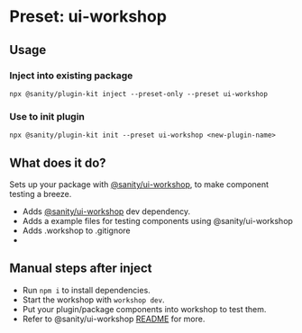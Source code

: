 # Preset: ui-workshop

## Usage

### Inject into existing package
`npx @sanity/plugin-kit inject --preset-only --preset ui-workshop`

### Use to init plugin
`npx @sanity/plugin-kit init --preset ui-workshop <new-plugin-name>`

## What does it do?

Sets up your package with [@sanity/ui-workshop](https://github.com/sanity-io/ui-workshop),
to make component testing a breeze.

- Adds [@sanity/ui-workshop](https://github.com/sanity-io/ui-workshop) dev dependency.
- Adds a example files for testing components using @sanity/ui-workshop
- Adds .workshop to .gitignore
- 
## Manual steps after inject

* Run `npm i` to install dependencies.
* Start the workshop with `workshop dev`.
* Put your plugin/package components into workshop to test them.
* Refer to @sanity/ui-workshop [README](https://github.com/sanity-io/ui-workshop#basic-usage) for more.

